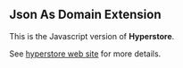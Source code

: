 
## Json As Domain Extension

This is the Javascript version of **Hyperstore**.

See [hyperstore web site](http://www.hyperstore.org) for more details.
